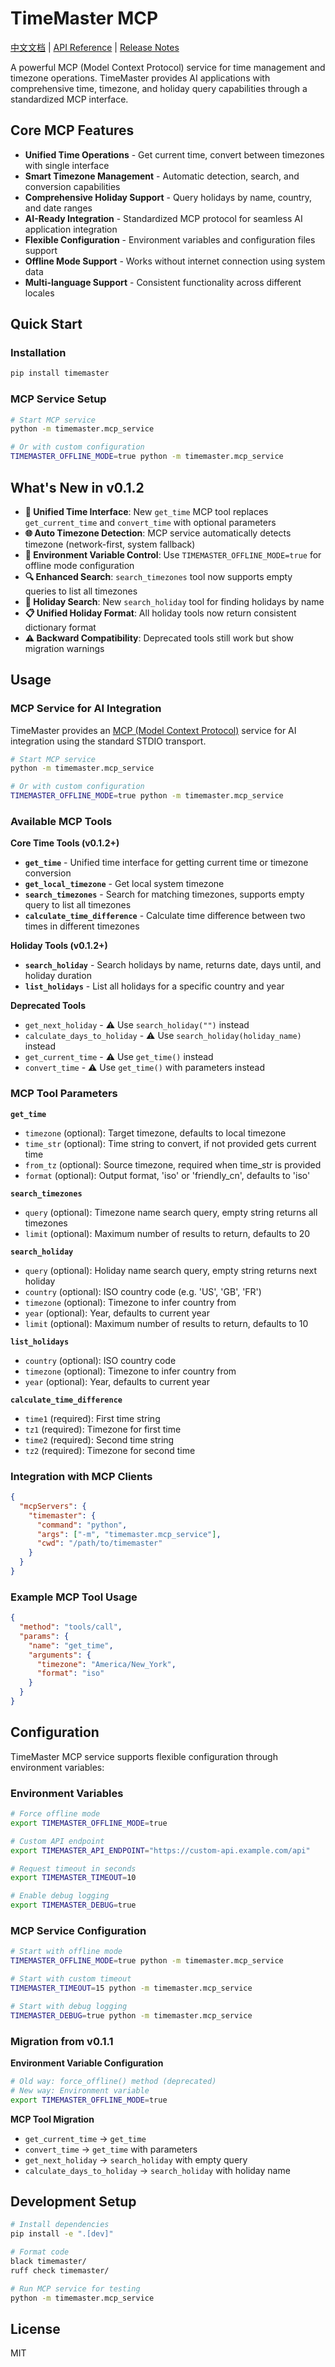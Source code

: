 # TimeMaster MCP

[中文文档](README_ZH.md) | [API Reference](API_REFERENCE.md) | [Release Notes](Release.md)

A powerful MCP (Model Context Protocol) service for time management and timezone operations. TimeMaster provides AI applications with comprehensive time, timezone, and holiday query capabilities through a standardized MCP interface.

## Core MCP Features

- **Unified Time Operations** - Get current time, convert between timezones with single interface
- **Smart Timezone Management** - Automatic detection, search, and conversion capabilities
- **Comprehensive Holiday Support** - Query holidays by name, country, and date ranges
- **AI-Ready Integration** - Standardized MCP protocol for seamless AI application integration
- **Flexible Configuration** - Environment variables and configuration files support
- **Offline Mode Support** - Works without internet connection using system data
- **Multi-language Support** - Consistent functionality across different locales

## Quick Start

### Installation

```bash
pip install timemaster
```

### MCP Service Setup

```bash
# Start MCP service
python -m timemaster.mcp_service

# Or with custom configuration
TIMEMASTER_OFFLINE_MODE=true python -m timemaster.mcp_service
```

## What's New in v0.1.2

- **🔄 Unified Time Interface**: New `get_time` MCP tool replaces `get_current_time` and `convert_time` with optional parameters
- **🌐 Auto Timezone Detection**: MCP service automatically detects timezone (network-first, system fallback)
- **🔧 Environment Variable Control**: Use `TIMEMASTER_OFFLINE_MODE=true` for offline mode configuration
- **🔍 Enhanced Search**: `search_timezones` tool now supports empty queries to list all timezones
- **🎉 Holiday Search**: New `search_holiday` tool for finding holidays by name
- **📋 Unified Holiday Format**: All holiday tools now return consistent dictionary format
- **⚠️ Backward Compatibility**: Deprecated tools still work but show migration warnings

## Usage

### MCP Service for AI Integration

TimeMaster provides an [MCP (Model Context Protocol)](https://modelcontextprotocol.io/) service for AI integration using the standard STDIO transport.

```bash
# Start MCP service
python -m timemaster.mcp_service

# Or with custom configuration
TIMEMASTER_OFFLINE_MODE=true python -m timemaster.mcp_service
```

### Available MCP Tools

**Core Time Tools (v0.1.2+)**

- **`get_time`** - Unified time interface for getting current time or timezone conversion
- **`get_local_timezone`** - Get local system timezone
- **`search_timezones`** - Search for matching timezones, supports empty query to list all timezones
- **`calculate_time_difference`** - Calculate time difference between two times in different timezones

**Holiday Tools (v0.1.2+)**

- **`search_holiday`** - Search holidays by name, returns date, days until, and holiday duration
- **`list_holidays`** - List all holidays for a specific country and year

**Deprecated Tools**
- `get_next_holiday` - ⚠️ Use `search_holiday("")` instead
- `calculate_days_to_holiday` - ⚠️ Use `search_holiday(holiday_name)` instead
- `get_current_time` - ⚠️ Use `get_time()` instead
- `convert_time` - ⚠️ Use `get_time()` with parameters instead

### MCP Tool Parameters

**`get_time`**
- `timezone` (optional): Target timezone, defaults to local timezone
- `time_str` (optional): Time string to convert, if not provided gets current time
- `from_tz` (optional): Source timezone, required when time_str is provided
- `format` (optional): Output format, 'iso' or 'friendly_cn', defaults to 'iso'

**`search_timezones`**
- `query` (optional): Timezone name search query, empty string returns all timezones
- `limit` (optional): Maximum number of results to return, defaults to 20

**`search_holiday`**
- `query` (optional): Holiday name search query, empty string returns next holiday
- `country` (optional): ISO country code (e.g. 'US', 'GB', 'FR')
- `timezone` (optional): Timezone to infer country from
- `year` (optional): Year, defaults to current year
- `limit` (optional): Maximum number of results to return, defaults to 10

**`list_holidays`**
- `country` (optional): ISO country code
- `timezone` (optional): Timezone to infer country from
- `year` (optional): Year, defaults to current year

**`calculate_time_difference`**
- `time1` (required): First time string
- `tz1` (required): Timezone for first time
- `time2` (required): Second time string
- `tz2` (required): Timezone for second time

### Integration with MCP Clients

```json
{
  "mcpServers": {
    "timemaster": {
      "command": "python",
      "args": ["-m", "timemaster.mcp_service"],
      "cwd": "/path/to/timemaster"
    }
  }
}
```

### Example MCP Tool Usage

```json
{
  "method": "tools/call",
  "params": {
    "name": "get_time",
    "arguments": {
      "timezone": "America/New_York",
      "format": "iso"
    }
  }
}
```

## Configuration

TimeMaster MCP service supports flexible configuration through environment variables:

### Environment Variables

```bash
# Force offline mode
export TIMEMASTER_OFFLINE_MODE=true

# Custom API endpoint
export TIMEMASTER_API_ENDPOINT="https://custom-api.example.com/api"

# Request timeout in seconds
export TIMEMASTER_TIMEOUT=10

# Enable debug logging
export TIMEMASTER_DEBUG=true
```

### MCP Service Configuration

```bash
# Start with offline mode
TIMEMASTER_OFFLINE_MODE=true python -m timemaster.mcp_service

# Start with custom timeout
TIMEMASTER_TIMEOUT=15 python -m timemaster.mcp_service

# Start with debug logging
TIMEMASTER_DEBUG=true python -m timemaster.mcp_service
```

### Migration from v0.1.1

**Environment Variable Configuration**
```bash
# Old way: force_offline() method (deprecated)
# New way: Environment variable
export TIMEMASTER_OFFLINE_MODE=true
```

**MCP Tool Migration**
- `get_current_time` → `get_time`
- `convert_time` → `get_time` with parameters
- `get_next_holiday` → `search_holiday` with empty query
- `calculate_days_to_holiday` → `search_holiday` with holiday name

## Development Setup

```bash
# Install dependencies
pip install -e ".[dev]"

# Format code
black timemaster/
ruff check timemaster/

# Run MCP service for testing
python -m timemaster.mcp_service
```

## License

MIT